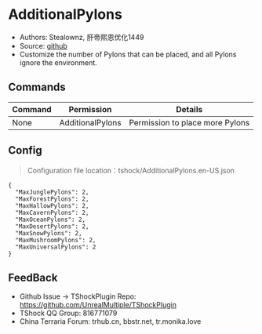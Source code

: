 # AdditionalPylons

- Authors: Stealownz, 肝帝熙恩优化1449
- Source: [github](https://github.com/Adventure-Terraria-Server-Project/AdditionalPylons-Plugin)
- Customize the number of Pylons that can be placed, and all Pylons ignore the environment.

## Commands

| Command |    Permission    |             Details             |
|---------|:----------------:|:-------------------------------:|
| None    | AdditionalPylons | Permission to place more Pylons |

## Config
> Configuration file location：tshock/AdditionalPylons.en-US.json
```json5
{
  "MaxJunglePylons": 2,
  "MaxForestPylons": 2,
  "MaxHallowPylons": 2,
  "MaxCavernPylons": 2,
  "MaxOceanPylons": 2,
  "MaxDesertPylons": 2,
  "MaxSnowPylons": 2,
  "MaxMushroomPylons": 2,
  "MaxUniversalPylons": 2
}
```

## FeedBack
- Github Issue -> TShockPlugin Repo: https://github.com/UnrealMultiple/TShockPlugin
- TShock QQ Group: 816771079
- China Terraria Forum: trhub.cn, bbstr.net, tr.monika.love
